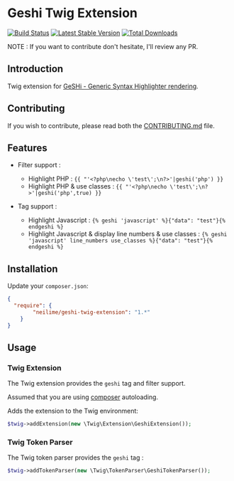 Geshi Twig Extension
=======================

[![Build Status](https://travis-ci.org/neilime/geshi-twig-extension.png?branch=master)](https://travis-ci.org/neilime/geshi-twig-extension)
[![Latest Stable Version](https://poser.pugx.org/neilime/geshi-twig-extension/v/stable.png)](https://packagist.org/packages/neilime/geshi-twig-extension)
[![Total Downloads](https://poser.pugx.org/neilime/geshi-twig-extension/downloads.png)](https://packagist.org/packages/neilime/geshi-twig-extension)

NOTE : If you want to contribute don't hesitate, I'll review any PR.

Introduction
------------

Twig extension for [GeSHi - Generic Syntax Highlighter rendering](http://qbnz.com/highlighter/index.php).

Contributing
------------

If you wish to contribute, please read both the [CONTRIBUTING.md](CONTRIBUTING.md) file.

Features
--------

 * Filter support :
   * Highlight PHP : `{{ "'<?php\necho \'test\';\n?>'|geshi('php') }}`
   * Highlight PHP & use classes : `{{ "'<?php\necho \'test\';\n?>'|geshi('php',true) }}`

 * Tag support :
   * Highlight Javascript : `{% geshi 'javascript' %}{"data": "test"}{% endgeshi %}`
   * Highlight Javascript & display line numbers & use classes : `{% geshi 'javascript' line_numbers use_classes %}{"data": "test"}{% endgeshi %}`


Installation
------------

Update your `composer.json`:

```json
{
  "require": {
        "neilime/geshi-twig-extension": "1.*"
    }
}
```

## Usage

### Twig Extension

The Twig extension provides the `geshi` tag and filter support.

Assumed that you are using [composer](http://getcomposer.org) autoloading.

Adds the extension to the Twig environment:
```php
$twig->addExtension(new \Twig\Extension\GeshiExtension());
```
### Twig Token Parser

The Twig token parser provides the `geshi` tag :
```php
$twig->addTokenParser(new \Twig\TokenParser\GeshiTokenParser());
```
